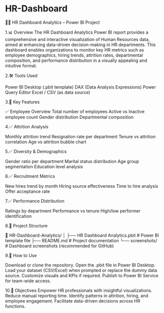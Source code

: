 # HR-Dashboard
🧑‍💼 HR Dashboard Analytics – Power BI Project

1.📊 Overview
The HR Dashboard Analytics Power BI report provides a comprehensive and interactive visualization of Human Resources data, aimed at enhancing data-driven decision-making in HR departments. This dashboard enables organizations to monitor key HR metrics such as employee demographics, hiring trends, attrition rates, departmental composition, and performance distribution in a visually appealing and intuitive format.

2.🛠️ Tools Used

Power BI Desktop (.pbit template)
DAX (Data Analysis Expressions)
Power Query Editor
Excel / CSV (as data source)

3.📌 Key Features

✅ Employee Overview
Total number of employees
Active vs Inactive employee count
Gender distribution
Departmental composition

4.✅ Attrition Analysis

Monthly attrition trend
Resignation rate per department
Tenure vs attrition correlation
Age vs attrition bubble chart

5.✅ Diversity & Demographics

Gender ratio per department
Marital status distribution
Age group segmentation
Education level analysis

6.✅ Recruitment Metrics

New hires trend by month
Hiring source effectiveness
Time to hire analysis
Offer acceptance rate

7.✅ Performance Distribution

Ratings by department
Performance vs tenure
High/low performer identification

8.📁 Project Structure

📂 HR-Dashboard-Analytics/
│
├── HR Dashboard Analytics.pbit        # Power BI template file
├── README.md                          # Project documentation
└── screenshots/                       # Dashboard screenshots (recommended for GitHub)

9.🧩 How to Use

Download or clone the repository.
Open the .pbit file in Power BI Desktop.
Load your dataset (CSV/Excel) when prompted or replace the dummy data source.
Customize visuals and KPIs if required.
Publish to Power BI Service for team-wide access.

10.🎯 Objectives
Empower HR professionals with insightful visualizations.
Reduce manual reporting time.
Identify patterns in attrition, hiring, and employee engagement.
Facilitate data-driven decisions across HR functions.
